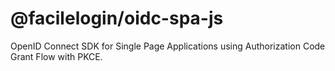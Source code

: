 # @facilelogin/oidc-spa-js

OpenID Connect SDK for Single Page Applications using Authorization Code Grant Flow with PKCE.


